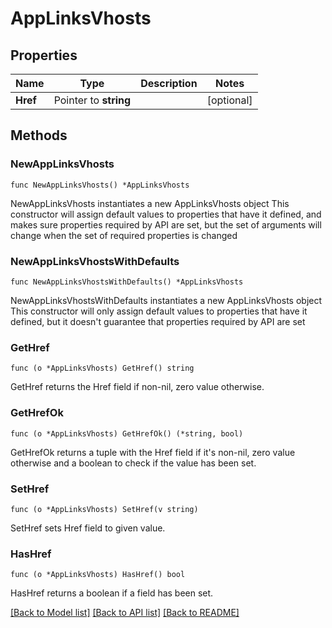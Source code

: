 # AppLinksVhosts

## Properties

Name | Type | Description | Notes
------------ | ------------- | ------------- | -------------
**Href** | Pointer to **string** |  | [optional] 

## Methods

### NewAppLinksVhosts

`func NewAppLinksVhosts() *AppLinksVhosts`

NewAppLinksVhosts instantiates a new AppLinksVhosts object
This constructor will assign default values to properties that have it defined,
and makes sure properties required by API are set, but the set of arguments
will change when the set of required properties is changed

### NewAppLinksVhostsWithDefaults

`func NewAppLinksVhostsWithDefaults() *AppLinksVhosts`

NewAppLinksVhostsWithDefaults instantiates a new AppLinksVhosts object
This constructor will only assign default values to properties that have it defined,
but it doesn't guarantee that properties required by API are set

### GetHref

`func (o *AppLinksVhosts) GetHref() string`

GetHref returns the Href field if non-nil, zero value otherwise.

### GetHrefOk

`func (o *AppLinksVhosts) GetHrefOk() (*string, bool)`

GetHrefOk returns a tuple with the Href field if it's non-nil, zero value otherwise
and a boolean to check if the value has been set.

### SetHref

`func (o *AppLinksVhosts) SetHref(v string)`

SetHref sets Href field to given value.

### HasHref

`func (o *AppLinksVhosts) HasHref() bool`

HasHref returns a boolean if a field has been set.


[[Back to Model list]](../README.md#documentation-for-models) [[Back to API list]](../README.md#documentation-for-api-endpoints) [[Back to README]](../README.md)



